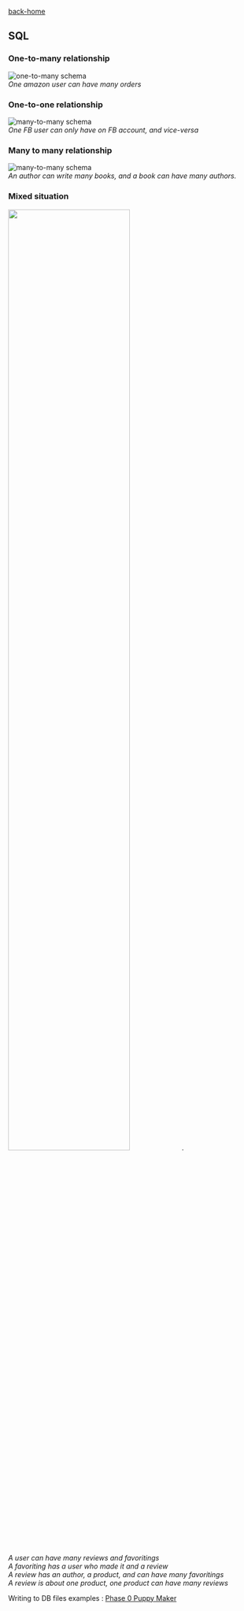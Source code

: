 [back-home](https://github.com/LucasKuhn/notes)
## SQL
### One-to-many relationship
![one-to-many schema](https://github.com/sf-sea-lions-2017/database-drill-one-to-many-schema-challenge/blob/master/readme-assets/schema-example.png)  
*One amazon user can have many orders*  
### One-to-one relationship
![many-to-many schema](https://github.com/sf-sea-lions-2017/database-drill-one-to-one-schema-challenge/blob/master/readme-assets/facebook-account-schema.png)  
*One FB user can only have on FB account, and vice-versa*  
### Many to many relationship  
![many-to-many schema](https://github.com/sf-sea-lions-2017/database-drill-many-to-many-schema-challenge/blob/master/readme-assets/many-to-many-schema.png)  
*An author can write many books, and a book can have many authors.*  

### Mixed situation 
<img src="https://github.com/sf-sea-lions-2017/database-drill-many-to-many-schema-challenge/blob/solo-lucaskuhn/many-to-many.png" width="70%">.  
*A user can have many reviews and favoritings*    
*A favoriting has a user who made it and a review*  
*A review has an author, a product, and can have many favoritings*  
*A review is about one product, one product can have many reviews*  

Writing to DB files examples : [Phase 0 Puppy Maker](https://github.com/LucasKuhn/phase-0-tracks/blob/master/databases/puppy_maker/puppy_maker.rb)
